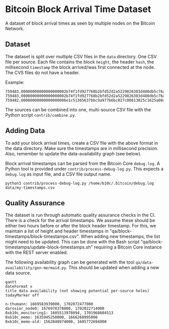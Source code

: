 # Bitcoin Block Arrival Time Dataset

A dataset of block arrival times as seen by multiple nodes on the Bitcoin Network.

## Dataset

The dataset is split over multiple CSV files in the `data` directory. One CSV
file per source. Each file contains the block `height`, the header `hash`, the
millisecond `timestamp` the block arrived/was first connected at the node. The
CVS files do not have a header.

Example:
```
759483,00000000000000000002b74f1fd927768b2bfd52d2a5229826303d480db5c76a,1666250167839
759483,00000000000000000002b74f1fd927768b2bfd52d2a5229826303d480db5c76a,1666250167000
759482,00000000000000000006e1c51365637bbc9a977b6bc027c00613025c1625a00a,1666249466074
```

The sources can be combined into one, multi-source CSV file with the Python
script `contrib/combine.py`.

## Adding Data

To add your block arrival times, create a CSV file with the above format in
the data directory. Make sure the timestamps are in millisecond precision.
Also, remember to update the data-availability graph (see below).

Block arrival timestamps can be parsed from the Bitcoin Core `debug.log`.
A Python tool is provided under `contrib/process-debug-log.py`. This expects
a `debug.log` as input file, and a CSV file output name.

```
python3 contrib/process-debug-log.py /home/b10c/.bitcoin/debug.log data/my-timestamps.csv
```

## Quality Assurance

The dataset is run through automatic quality assurance checks in the CI.
There is a check for the arrival timestamps. We assume these should be
either two hours before or after the block header timestamp. For this, we
maintain a list of height and header timestamps in
"qa/block-timestamps/block-timestamps.csv". When adding new timestamps, the
list might need to be updated. This can be done with the Bash script
"qa/block-timestamps/update-block-timestamps.sh" requiring a Bitcoin Core
instance with the REST server enabled.

The following availability graph can be generated with the tool
`qa/data-availability/gen-mermaid.py`. This should be updated when adding a
new data source.

```mermaid
gantt
dateFormat x
title data availability (not showing potential per-source holes)
todayMarker off

n-thumann: 1669583939000, 1702072477000
darosior_node0: 1676970378000, 1702022714000
0xb10c_monitoring1: 1605513978094, 1701968604513
0xb10c_memo: 1635945250000, 1666268995000
0xb10c_memo-old: 1562848974000, 1605772694000

```

